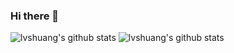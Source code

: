 ### Hi there 👋

![lvshuang's github stats](https://github-readme-stats.vercel.app/api/top-langs/?username=lvshuang&langs_count=8&layout=compact&count_private=true&theme=radical)
![lvshuang's github stats](https://github-readme-stats.vercel.app/api?username=lvshuang&theme=radical&count_private=true&show_icons=true) 

<!--
**lvshuang/lvshuang** is a ✨ _special_ ✨ repository because its `README.md` (this file) appears on your GitHub profile.

Here are some ideas to get you started:

- 🔭 I’m currently working on ...
- 🌱 I’m currently learning ...
- 👯 I’m looking to collaborate on ...
- 🤔 I’m looking for help with ...
- 💬 Ask me about ...
- 📫 How to reach me: ...
- 😄 Pronouns: ...
- ⚡ Fun fact: ...
-->

